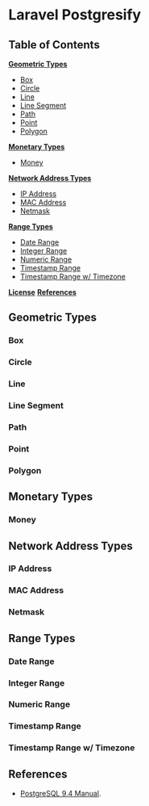 # Laravel Postgresify

## Table of Contents


**[Geometric Types](#geometric-types)**

* [Box](#box)
* [Circle](#circle)
* [Line](#line)
* [Line Segment](#line-segment)
* [Path](#path)
* [Point](#point)
* [Polygon](#polygon)


**[Monetary Types](#monetary-types)**

* [Money](#money)


**[Network Address Types](#network-address-types)**

* [IP Address](#ip-address)
* [MAC Address](#mac-address)
* [Netmask](#netmask)


**[Range Types](#range-types)**

* [Date Range](#date-range)
* [Integer Range](#integer-range)
* [Numeric Range](#numeric-range)
* [Timestamp Range](#timestamp-range)
* [Timestamp Range w/ Timezone](#timestamp-timezone-range)


**[License](#license)**
**[References](#references)**


## Geometric Types

### Box

### Circle

### Line

### Line Segment

### Path

### Point

### Polygon


## Monetary Types

### Money


## Network Address Types

### IP Address

### MAC Address

### Netmask


## Range Types

### Date Range

### Integer Range

### Numeric Range

### Timestamp Range

### Timestamp Range w/ Timezone


## References

- [PostgreSQL 9.4 Manual](http://www.postgresql.org/docs/9.4/static/datatype.html).